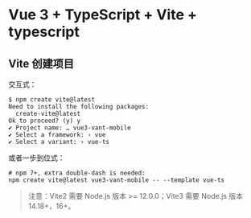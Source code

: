 # Vue 3 + TypeScript + Vite + typescript

## Vite 创建项目

交互式：

```
$ npm create vite@latest
Need to install the following packages:
  create-vite@latest
Ok to proceed? (y) y
✔ Project name: … vue3-vant-mobile
✔ Select a framework: › vue
✔ Select a variant: › vue-ts
```

或者一步到位式：

```
# npm 7+, extra double-dash is needed:
npm create vite@latest vue3-vant-mobile -- --template vue-ts
```

> 注意：Vite2 需要 Node.js 版本 >= 12.0.0；Vite3 需要 Node.js 版本 14.18+，16+。
